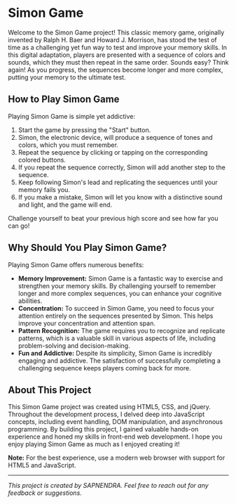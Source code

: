 # Simon Game

Welcome to the Simon Game project! This classic memory game, originally invented by Ralph H. Baer and Howard J. Morrison, has stood the test of time as a challenging yet fun way to test and improve your memory skills. In this digital adaptation, players are presented with a sequence of colors and sounds, which they must then repeat in the same order. Sounds easy? Think again! As you progress, the sequences become longer and more complex, putting your memory to the ultimate test.

## How to Play Simon Game

Playing Simon Game is simple yet addictive:

1. Start the game by pressing the "Start" button.
2. Simon, the electronic device, will produce a sequence of tones and colors, which you must remember.
3. Repeat the sequence by clicking or tapping on the corresponding colored buttons.
4. If you repeat the sequence correctly, Simon will add another step to the sequence.
5. Keep following Simon's lead and replicating the sequences until your memory fails you.
6. If you make a mistake, Simon will let you know with a distinctive sound and light, and the game will end.

Challenge yourself to beat your previous high score and see how far you can go!

## Why Should You Play Simon Game?

Playing Simon Game offers numerous benefits:

- **Memory Improvement:** Simon Game is a fantastic way to exercise and strengthen your memory skills. By challenging yourself to remember longer and more complex sequences, you can enhance your cognitive abilities.
- **Concentration:** To succeed in Simon Game, you need to focus your attention entirely on the sequences presented by Simon. This helps improve your concentration and attention span.
- **Pattern Recognition:** The game requires you to recognize and replicate patterns, which is a valuable skill in various aspects of life, including problem-solving and decision-making.
- **Fun and Addictive:** Despite its simplicity, Simon Game is incredibly engaging and addictive. The satisfaction of successfully completing a challenging sequence keeps players coming back for more.

## About This Project

This Simon Game project was created using HTML5, CSS, and jQuery. Throughout the development process, I delved deep into JavaScript concepts, including event handling, DOM manipulation, and asynchronous programming. By building this project, I gained valuable hands-on experience and honed my skills in front-end web development. I hope you enjoy playing Simon Game as much as I enjoyed creating it!

**Note:** For the best experience, use a modern web browser with support for HTML5 and JavaScript.

---

*This project is created by SAPNENDRA. Feel free to reach out for any feedback or suggestions.*
